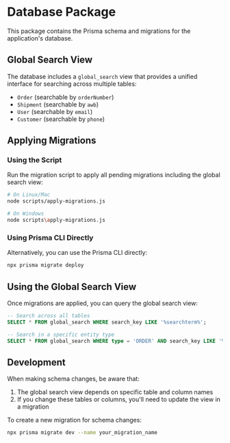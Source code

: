 # Database Package

This package contains the Prisma schema and migrations for the application's database.

## Global Search View

The database includes a `global_search` view that provides a unified interface for searching across multiple tables:

- `Order` (searchable by `orderNumber`)
- `Shipment` (searchable by `awb`)
- `User` (searchable by `email`)
- `Customer` (searchable by `phone`)

## Applying Migrations

### Using the Script

Run the migration script to apply all pending migrations including the global search view:

```bash
# On Linux/Mac
node scripts/apply-migrations.js

# On Windows
node scripts\apply-migrations.js
```

### Using Prisma CLI Directly

Alternatively, you can use the Prisma CLI directly:

```bash
npx prisma migrate deploy
```

## Using the Global Search View

Once migrations are applied, you can query the global search view:

```sql
-- Search across all tables
SELECT * FROM global_search WHERE search_key LIKE '%searchterm%';

-- Search in a specific entity type
SELECT * FROM global_search WHERE type = 'ORDER' AND search_key LIKE '%ORD-%';
```

## Development

When making schema changes, be aware that:

1. The global search view depends on specific table and column names
2. If you change these tables or columns, you'll need to update the view in a migration

To create a new migration for schema changes:

```bash
npx prisma migrate dev --name your_migration_name
```
